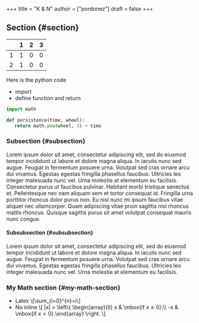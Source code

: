 +++
title = "K & N"
author = ["pordonez"]
draft = false
+++

## Section {#section}

|   | 1 | 2 | 3 |
|---|---|---|---|
| 1 | 1 | 0 | 0 |
| 2 | 1 | 0 | 0 |

Here is the python code

-   import
-   define function and return

<!--listend-->

```python
import math

def persistence(time, wheel):
   return math.pow(wheel, 3) + time
```


### Subsection {#subsection}

Lorem ipsum dolor sit amet, consectetur adipiscing elit, sed do eiusmod tempor incididunt ut labore et dolore magna aliqua. In iaculis nunc sed augue. Feugiat in fermentum posuere urna. Volutpat sed cras ornare arcu dui vivamus. Egestas egestas fringilla phasellus faucibus. Ultricies leo integer malesuada nunc vel. Urna molestie at elementum eu facilisis. Consectetur purus ut faucibus pulvinar. Habitant morbi tristique senectus et. Pellentesque nec nam aliquam sem et tortor consequat id. Fringilla urna porttitor rhoncus dolor purus non. Eu nisl nunc mi ipsum faucibus vitae aliquet nec ullamcorper. Quam adipiscing vitae proin sagittis nisl rhoncus mattis rhoncus. Quisque sagittis purus sit amet volutpat consequat mauris nunc congue.


#### Subsubsection {#subsubsection}

Lorem ipsum dolor sit amet, consectetur adipiscing elit, sed do eiusmod tempor
incididunt ut labore et dolore magna aliqua. In iaculis nunc sed augue. Feugiat
in fermentum posuere urna. Volutpat sed cras ornare arcu dui vivamus. Egestas
egestas fringilla phasellus faucibus. Ultricies leo integer malesuada nunc
vel. Urna molestie at elementum eu facilisis.


### My Math section {#my-math-section}

-   Latex \\[\sum\_{i=0}^{n}=i\\]
-   No inline
    \\[ |x| = \left\\{ \begin{array}{ll}
             x & \mbox{if $x \geq 0$};\\\\
            -x & \mbox{if $x < 0$}.\end{array} \right. \\]
